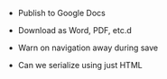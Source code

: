 

- Publish to Google Docs

- Download as Word, PDF, etc.d

- Warn on navigation away during save

- Can we serialize using just HTML















